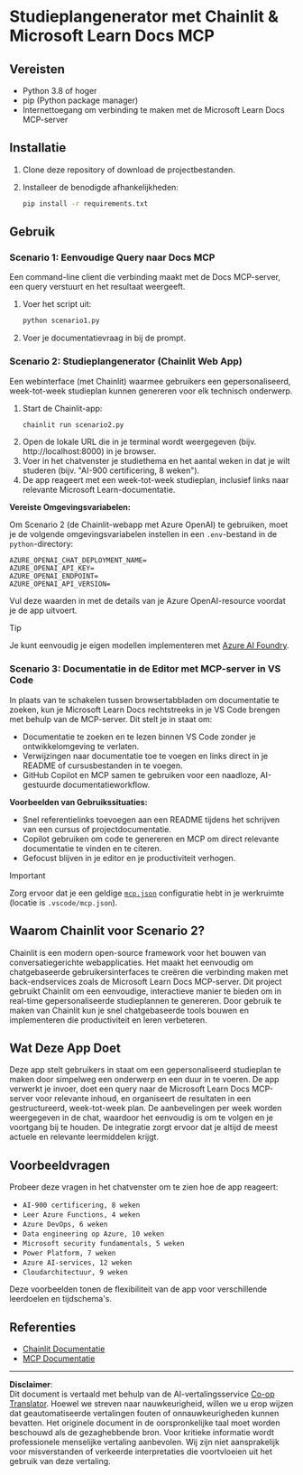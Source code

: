 <!--
CO_OP_TRANSLATOR_METADATA:
{
  "original_hash": "6ef6015d29b95f1cab97fb88a045a991",
  "translation_date": "2025-09-05T11:13:59+00:00",
  "source_file": "09-CaseStudy/docs-mcp/solution/python/README.md",
  "language_code": "nl"
}
-->
# Studieplangenerator met Chainlit & Microsoft Learn Docs MCP

## Vereisten

- Python 3.8 of hoger
- pip (Python package manager)
- Internettoegang om verbinding te maken met de Microsoft Learn Docs MCP-server

## Installatie

1. Clone deze repository of download de projectbestanden.
2. Installeer de benodigde afhankelijkheden:

   ```bash
   pip install -r requirements.txt
   ```

## Gebruik

### Scenario 1: Eenvoudige Query naar Docs MCP
Een command-line client die verbinding maakt met de Docs MCP-server, een query verstuurt en het resultaat weergeeft.

1. Voer het script uit:
   ```bash
   python scenario1.py
   ```
2. Voer je documentatievraag in bij de prompt.

### Scenario 2: Studieplangenerator (Chainlit Web App)
Een webinterface (met Chainlit) waarmee gebruikers een gepersonaliseerd, week-tot-week studieplan kunnen genereren voor elk technisch onderwerp.

1. Start de Chainlit-app:
   ```bash
   chainlit run scenario2.py
   ```
2. Open de lokale URL die in je terminal wordt weergegeven (bijv. http://localhost:8000) in je browser.
3. Voer in het chatvenster je studiethema en het aantal weken in dat je wilt studeren (bijv. "AI-900 certificering, 8 weken").
4. De app reageert met een week-tot-week studieplan, inclusief links naar relevante Microsoft Learn-documentatie.

**Vereiste Omgevingsvariabelen:**

Om Scenario 2 (de Chainlit-webapp met Azure OpenAI) te gebruiken, moet je de volgende omgevingsvariabelen instellen in een `.env`-bestand in de `python`-directory:

```
AZURE_OPENAI_CHAT_DEPLOYMENT_NAME=
AZURE_OPENAI_API_KEY=
AZURE_OPENAI_ENDPOINT=
AZURE_OPENAI_API_VERSION=
```

Vul deze waarden in met de details van je Azure OpenAI-resource voordat je de app uitvoert.

> [!TIP]
> Je kunt eenvoudig je eigen modellen implementeren met [Azure AI Foundry](https://ai.azure.com/).

### Scenario 3: Documentatie in de Editor met MCP-server in VS Code

In plaats van te schakelen tussen browsertabbladen om documentatie te zoeken, kun je Microsoft Learn Docs rechtstreeks in je VS Code brengen met behulp van de MCP-server. Dit stelt je in staat om:
- Documentatie te zoeken en te lezen binnen VS Code zonder je ontwikkelomgeving te verlaten.
- Verwijzingen naar documentatie toe te voegen en links direct in je README of cursusbestanden in te voegen.
- GitHub Copilot en MCP samen te gebruiken voor een naadloze, AI-gestuurde documentatieworkflow.

**Voorbeelden van Gebruikssituaties:**
- Snel referentielinks toevoegen aan een README tijdens het schrijven van een cursus of projectdocumentatie.
- Copilot gebruiken om code te genereren en MCP om direct relevante documentatie te vinden en te citeren.
- Gefocust blijven in je editor en je productiviteit verhogen.

> [!IMPORTANT]
> Zorg ervoor dat je een geldige [`mcp.json`](../../../../../../09-CaseStudy/docs-mcp/solution/scenario3/mcp.json) configuratie hebt in je werkruimte (locatie is `.vscode/mcp.json`).

## Waarom Chainlit voor Scenario 2?

Chainlit is een modern open-source framework voor het bouwen van conversatiegerichte webapplicaties. Het maakt het eenvoudig om chatgebaseerde gebruikersinterfaces te creëren die verbinding maken met back-endservices zoals de Microsoft Learn Docs MCP-server. Dit project gebruikt Chainlit om een eenvoudige, interactieve manier te bieden om in real-time gepersonaliseerde studieplannen te genereren. Door gebruik te maken van Chainlit kun je snel chatgebaseerde tools bouwen en implementeren die productiviteit en leren verbeteren.

## Wat Deze App Doet

Deze app stelt gebruikers in staat om een gepersonaliseerd studieplan te maken door simpelweg een onderwerp en een duur in te voeren. De app verwerkt je invoer, doet een query naar de Microsoft Learn Docs MCP-server voor relevante inhoud, en organiseert de resultaten in een gestructureerd, week-tot-week plan. De aanbevelingen per week worden weergegeven in de chat, waardoor het eenvoudig is om te volgen en je voortgang bij te houden. De integratie zorgt ervoor dat je altijd de meest actuele en relevante leermiddelen krijgt.

## Voorbeeldvragen

Probeer deze vragen in het chatvenster om te zien hoe de app reageert:

- `AI-900 certificering, 8 weken`
- `Leer Azure Functions, 4 weken`
- `Azure DevOps, 6 weken`
- `Data engineering op Azure, 10 weken`
- `Microsoft security fundamentals, 5 weken`
- `Power Platform, 7 weken`
- `Azure AI-services, 12 weken`
- `Cloudarchitectuur, 9 weken`

Deze voorbeelden tonen de flexibiliteit van de app voor verschillende leerdoelen en tijdschema's.

## Referenties

- [Chainlit Documentatie](https://docs.chainlit.io/)
- [MCP Documentatie](https://github.com/MicrosoftDocs/mcp)

---

**Disclaimer**:  
Dit document is vertaald met behulp van de AI-vertalingsservice [Co-op Translator](https://github.com/Azure/co-op-translator). Hoewel we streven naar nauwkeurigheid, willen we u erop wijzen dat geautomatiseerde vertalingen fouten of onnauwkeurigheden kunnen bevatten. Het originele document in de oorspronkelijke taal moet worden beschouwd als de gezaghebbende bron. Voor kritieke informatie wordt professionele menselijke vertaling aanbevolen. Wij zijn niet aansprakelijk voor misverstanden of verkeerde interpretaties die voortvloeien uit het gebruik van deze vertaling.